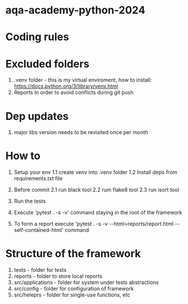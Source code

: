 # aqa-academy-python-2024

# Coding rules
# Excluded folders
1. .venv folder - this is my virtual enviroment, how to install: https://docs.python.org/3/library/venv.html
2. Reports
In order to avoid conflicts during git push


# Dep updates
1. major libs version needs to be revisited once per month

# How to
1. Setup your env
1.1 create venv into .venv folder
1.2 Install deps from requirements.txt file

2. Before commit
2.1 run black tool
2.2 rum flake8 tool
2.3 run isort tool

3. Run the tests
1. Execute 'pytest . -s -v' command staying in the root of the framework
2. To form a report execute 'pytest . -s -v --html=reports/report.html --self-contained-html' command

# Structure of the framework
1. tests - folder for tests
2. reports - folder to store local reports
3. src/applications - folder for system under tests abstractions
4. src/config - folder for configuration of framework
5. src/heleprs - folder for single-use functions, etc